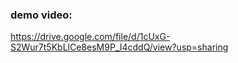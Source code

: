 
### demo video:

https://drive.google.com/file/d/1cUxG-S2Wur7t5KbLlCe8esM9P_I4cddQ/view?usp=sharing
